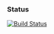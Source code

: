 ### Status
[![Build Status](https://travis-ci.org/ravi2020/sliding_window.svg?branch=master)](https://travis-ci.org/ravi2020/sliding_window)
